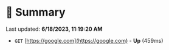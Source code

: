 # 📖 Summary
Last updated: **6/18/2023, 11:19:20 AM**

- `GET` [https://google.com](https://google.com) - **Up** (459ms)
